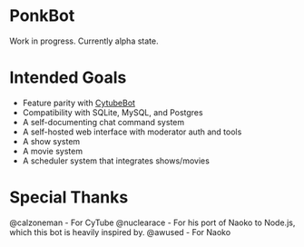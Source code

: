 # PonkBot
Work in progress. Currently alpha state.

# Intended Goals
* Feature parity with [CytubeBot](https://github.com/nuclearace/CytubeBot)
* Compatibility with SQLite, MySQL, and Postgres
* A self-documenting chat command system
* A self-hosted web interface with moderator auth and tools
* A show system
* A movie system
* A scheduler system that integrates shows/movies

# Special Thanks
@calzoneman - For CyTube
@nuclearace - For his port of Naoko to Node.js, which this bot is heavily inspired by.
@awused - For Naoko
